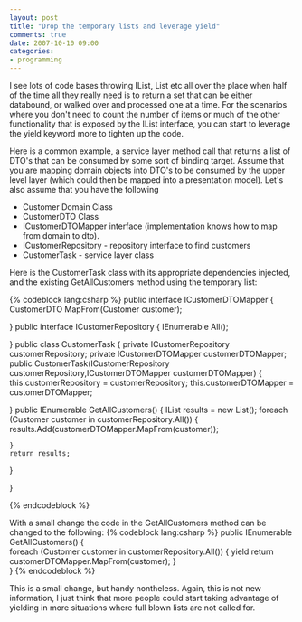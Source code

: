 ```yaml
---
layout: post
title: "Drop the temporary lists and leverage yield"
comments: true
date: 2007-10-10 09:00
categories:
- programming
---
```


I see lots of code bases throwing IList<T>, List<T> etc all over the place when half of the time all they really need is to return a set that can be either databound, or walked over and processed one at a time. For the scenarios where you don't need to count the number of items or much of the other functionality that is exposed by the IList<T> interface, you can start to leverage the yield keyword more to tighten up the code.

Here is a common example, a service layer method call that returns a list of DTO's that can be consumed by some sort of binding target. Assume that you are mapping domain objects into DTO's to be consumed by the upper level layer (which could then be mapped into a presentation model). Let's also assume that you have the following
<ul>
<li>Customer Domain Class</li>
<li>CustomerDTO Class</li>
<li>ICustomerDTOMapper interface (implementation knows how to map from domain to dto).</li>
<li>ICustomerRepository - repository interface to find customers</li>
<li>CustomerTask - service layer class</li></ul>

Here is the CustomerTask class with its appropriate dependencies injected, and the existing GetAllCustomers method using the temporary list:

 
{% codeblock lang:csharp %}
public interface ICustomerDTOMapper 
{
  CustomerDTO MapFrom(Customer customer);

}
public interface ICustomerRepository 
{
  IEnumerable<Customer> All();

}
public class CustomerTask 
{
  private ICustomerRepository customerRepository;
  private ICustomerDTOMapper customerDTOMapper;
  public CustomerTask(ICustomerRepository customerRepository,ICustomerDTOMapper customerDTOMapper) 
  {
    this.customerRepository = customerRepository;
    this.customerDTOMapper = customerDTOMapper;

  }
  public IEnumerable<CustomerDTO> GetAllCustomers() 
  {
    IList<Customer> results = new List<Customer>();
    foreach (Customer customer in customerRepository.All()) 
    {
      results.Add(customerDTOMapper.MapFrom(customer));

    }
    return results;

  }

}
 
{% endcodeblock %}




With a  small change the code in the GetAllCustomers method can be changed to the  following:<font color="#000000"></font>
{% codeblock lang:csharp %}
public IEnumerable<CustomerDTO> GetAllCustomers()
{            
  foreach (Customer customer in customerRepository.All())
  {
    yield return customerDTOMapper.MapFrom(customer);
  }        
}
{% endcodeblock %}




This is a small change, but handy nontheless. Again, this is not new information, I just think that more people could start taking advantage of yielding in more situations where full blown lists are not called for.





